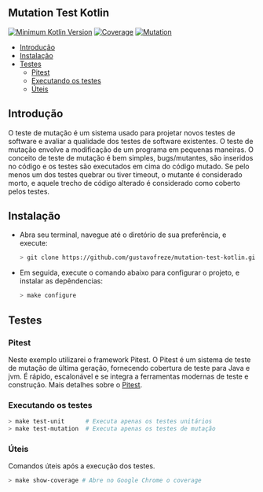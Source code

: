 ## Mutation Test Kotlin

[![Minimum Kotlin Version](https://img.shields.io/badge/kotlin-%5E1.5.0-blue)](https://kotlinlang.org)
[![Coverage](https://img.shields.io/badge/coverage-100%25-green)](https://github.com/gustavofreze/mutation-test-kotlin)
[![Mutation](https://img.shields.io/badge/mutation-100%25-green)](https://github.com/gustavofreze/mutation-test-kotlin)

* [Introdução](#introduction)
* [Instalação](#installation)
* [Testes](#tests)
    - [Pitest](#pitest)
    - [Executando os testes](#execute)
    - [Úteis](#util)

<div id='introduction'></div> 

## Introdução

O teste de mutação é um sistema usado para projetar novos testes de software e avaliar a qualidade dos testes de
software existentes. O teste de mutação envolve a modificação de um programa em pequenas maneiras. O conceito de teste
de mutação é bem simples, bugs/mutantes, são inseridos no código e os testes são executados em cima do código mutado. Se
pelo menos um dos testes quebrar ou tiver timeout, o mutante é considerado morto, e aquele trecho de código alterado é
considerado como coberto pelos testes.

<div id='installation'></div>

## Instalação

- Abra seu terminal, navegue até o diretório de sua preferência, e execute:
  ```bash
  > git clone https://github.com/gustavofreze/mutation-test-kotlin.git
  ```

- Em seguida, execute o comando abaixo para configurar o projeto, e instalar as depêndencias:
  ```bash
  > make configure
  ```
  
<div id='tests'></div>

## Testes

<div id='pitest'></div>

### Pitest

Neste exemplo utilizarei o framework Pitest. O Pitest é um sistema de teste de mutação de última geração, 
fornecendo cobertura de teste para Java e jvm. É rápido, escalonável e 
se integra a ferramentas modernas de teste e construção. 
Mais detalhes sobre o [Pitest](https://pitest.org).

<div id='execute'></div>

### Executando os testes

```bash
> make test-unit      # Executa apenas os testes unitários
> make test-mutation  # Executa apenas os testes de mutação
```

<div id='util'></div>

### Úteis

Comandos úteis após a execução dos testes.

```bash
> make show-coverage # Abre no Google Chrome o coverage
```
